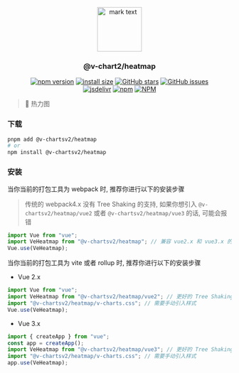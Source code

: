 <p align="center">
<img src="https://raw.githubusercontent.com/denaro-org/v-charts2/main/docs/.vuepress/public/favicon.ico" alt="mark text" width="100" height="100">
</p>

<h3 align="center">@v-chart2/heatmap</h3>

<p align="center">
  <a href="https://www.npmjs.com/package/@v-chartsv2/heatmap" target="_blank"><img alt="npm version" src="https://img.shields.io/npm/v/@v-chartsv2/heatmap"></a>
  <a href="https://packagephobia.com/result?p=@v-chartsv2/heatmap" target="_blank"><img alt="install size" src="https://packagephobia.now.sh/badge?p=@v-chartsv2/heatmap"></a>
  <a href="https://github.com/denaro-org/v-charts2/stargazers" target="_blank"><img alt="GitHub stars" src="https://img.shields.io/github/stars/denaro-org/v-charts2"></a>
  <a href="https://github.com/denaro-org/v-charts2/issues" target="_blank"><img alt="GitHub issues" src="https://img.shields.io/github/issues/denaro-org/v-charts2"></a>
  <br />
  <a href="https://www.jsdelivr.com/package/npm/@v-chartsv2/heatmap" target="_blank"><img alt="jsdelivr" src="https://data.jsdelivr.com/v1/package/npm/@v-chartsv2/heatmap/badge"></a>
  <a href="https://www.npmjs.com/package/@v-chartsv2/heatmap" target="_blank"><img alt="npm" src="https://img.shields.io/node/v/@v-chartsv2/heatmap"></a>
  <a href="https://github.com/denaro-org/v-charts2/blob/main/LICENSE" target="_blank"><img alt="NPM" src="https://img.shields.io/npm/l/@v-chartsv2/heatmap"></a>
</p>

> :tada: 热力图

### 下载

```bash
pnpm add @v-chartsv2/heatmap
# or
npm install @v-chartsv2/heatmap
```

### 安装

当你当前的打包工具为 webpack 时, 推荐你进行以下的安装步骤

> 传统的 webpack4.x 没有 Tree Shaking 的支持, 如果你想引入 `@v-chartsv2/heatmap/vue2` 或者 `@v-chartsv2/heatmap/vue3` 的话, 可能会报错

```javascript
import Vue from "vue";
import VeHeatmap from "@v-chartsv2/heatmap"; // 兼容 vue2.x 和 vue3.x 的支持, 将会自动加载支持 vue2.x 的支持包或者支持 vue3.x 的支持包
Vue.use(VeHeatmap);
```

当你当前的打包工具为 vite 或者 rollup 时, 推荐你进行以下的安装步骤

- Vue 2.x

```javascript
import Vue from "vue";
import VeHeatmap from "@v-chartsv2/heatmap/vue2"; // 更好的 Tree Shaking 推荐引入 vue2.x 的专属支持包
import "@v-chartsv2/heatmap/v-charts.css"; // 需要手动引入样式
Vue.use(VeHeatmap);
```

- Vue 3.x

```javascript
import { createApp } from "vue";
const app = createApp();
import VeHeatmap from "@v-chartsv2/heatmap/vue3"; // 更好的 Tree Shaking 推荐引入 vue3.x 的专属支持包
import "@v-chartsv2/heatmap/v-charts.css"; // 需要手动引入样式
app.use(VeHeatmap);
```
